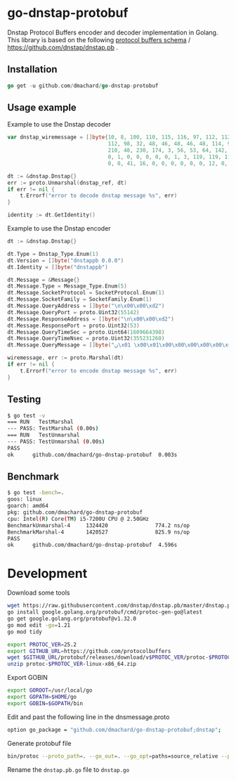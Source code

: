 # go-dnstap-protobuf

Dnstap Protocol Buffers encoder and decoder implementation in Golang.
This library is based on the following [protocol buffers schema](https://raw.githubusercontent.com/dnstap/dnstap.pb/master/dnstap.proto) / https://github.com/dnstap/dnstap.pb .


## Installation

```go
go get -u github.com/dmachard/go-dnstap-protobuf
```

## Usage example

Example to use the Dnstap decoder

```go
var dnstap_wiremessage = []byte{10, 8, 100, 110, 115, 116, 97, 112, 112, 98, 18, 14, 100, 110, 115, 116, 97, 112,
                                112, 98, 32, 48, 46, 48, 46, 48, 114, 90, 8, 5, 16, 1, 24, 1, 34, 4, 10, 0, 0, 210, 42, 4, 10, 0, 0,
                                210, 48, 230, 174, 3, 56, 53, 64, 142, 143, 198, 255, 5, 77, 28, 102, 44, 21, 82, 53, 218, 186, 1, 32,
                                0, 1, 0, 0, 0, 0, 0, 1, 3, 119, 119, 119, 6, 103, 111, 111, 103, 108, 101, 2, 102, 114, 0, 0, 1, 0, 1,
                                0, 0, 41, 16, 0, 0, 0, 0, 0, 0, 12, 0, 10, 0, 8, 230, 56, 227, 142, 1, 222, 120, 120, 1}

dt := &dnstap.Dnstap{}
err := proto.Unmarshal(dnstap_ref, dt)
if err != nil {
    t.Errorf("error to decode dnstap message %s", err)
}

identity := dt.GetIdentity()
```

Example to use the Dnstap encoder

```go
dt := &dnstap.Dnstap{}

dt.Type = Dnstap_Type.Enum(1)
dt.Version = []byte("dnstappb 0.0.0")
dt.Identity = []byte("dnstappb")

dt.Message = &Message{}
dt.Message.Type = Message_Type.Enum(5)
dt.Message.SocketProtocol = SocketProtocol.Enum(1)
dt.Message.SocketFamily = SocketFamily.Enum(1)
dt.Message.QueryAddress = []byte("\n\x00\x00\xd2")
dt.Message.QueryPort = proto.Uint32(55142)
dt.Message.ResponseAddress = []byte("\n\x00\x00\xd2")
dt.Message.ResponsePort = proto.Uint32(53)
dt.Message.QueryTimeSec = proto.Uint64(1609664398)
dt.Message.QueryTimeNsec = proto.Uint32(355231260)
dt.Message.QueryMessage = []byte("ں\x01 \x00\x01\x00\x00\x00\x00\x00\x01\x03www\x06google\x02fr\x00\x00\x01\x00\x01\x00\x00)\x10\x00\x00\x00\x00\x00\x00\x0c\x00\n\x00\x08\xe68\xe3\x8e\x01\xdex")

wiremessage, err := proto.Marshal(dt)
if err != nil {
    t.Errorf("error to encode dnstap message %s", err)
}
```

## Testing

```bash
$ go test -v
=== RUN   TestMarshal
--- PASS: TestMarshal (0.00s)
=== RUN   TestUnmarshal
--- PASS: TestUnmarshal (0.00s)
PASS
ok      github.com/dmachard/go-dnstap-protobuf  0.003s
```

## Benchmark

```bash
$ go test -bench=.
goos: linux
goarch: amd64
pkg: github.com/dmachard/go-dnstap-protobuf
cpu: Intel(R) Core(TM) i5-7200U CPU @ 2.50GHz
BenchmarkUnmarshal-4     1324420               774.2 ns/op
BenchmarkMarshal-4       1420527               825.9 ns/op
PASS
ok      github.com/dmachard/go-dnstap-protobuf  4.596s
```

# Development

Download some tools

```bash
wget https://raw.githubusercontent.com/dnstap/dnstap.pb/master/dnstap.proto
go install google.golang.org/protobuf/cmd/protoc-gen-go@latest
go get google.golang.org/protobuf@v1.32.0
go mod edit -go=1.21
go mod tidy

export PROTOC_VER=25.2
export GITHUB_URL=https://github.com/protocolbuffers
wget $GITHUB_URL/protobuf/releases/download/v$PROTOC_VER/protoc-$PROTOC_VER-linux-x86_64.zip
unzip protoc-$PROTOC_VER-linux-x86_64.zip
```

Export GOBIN

```bash
export GOROOT=/usr/local/go
export GOPATH=$HOME/go
export GOBIN=$GOPATH/bin
```

Edit and past the following line in the dnsmessage.proto

```bash
option go_package = "github.com/dmachard/go-dnstap-protobuf;dnstap";
```

Generate protobuf file

```bash
bin/protoc --proto_path=. --go_out=. --go_opt=paths=source_relative --plugin protoc-gen-go=${GOBIN}/protoc-gen-go dnstap.proto
```

Rename the `dnstap.pb.go` file to `dnstap.go`

